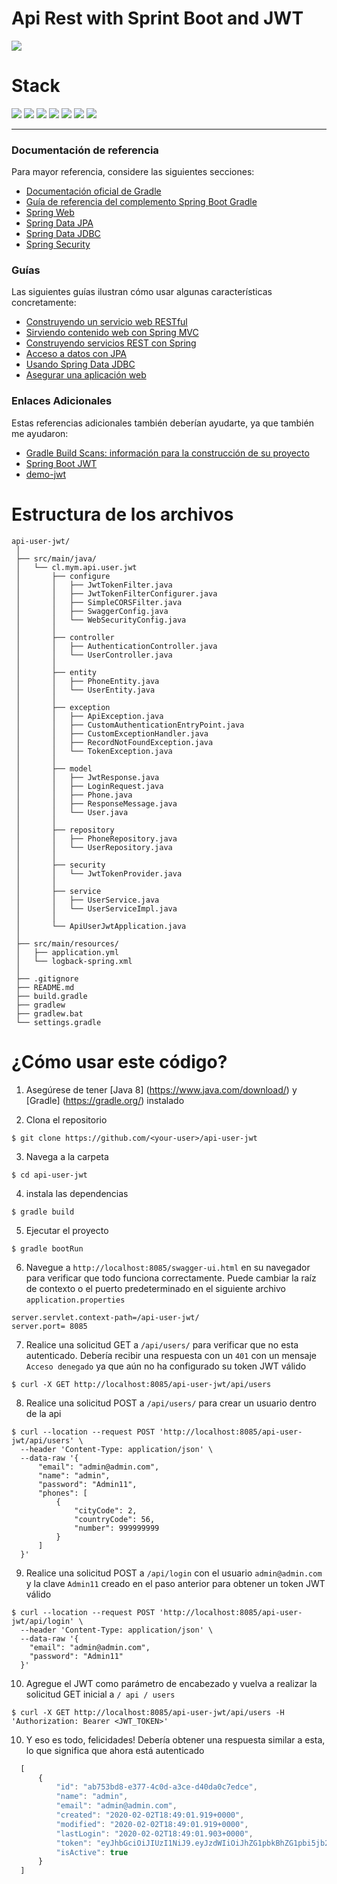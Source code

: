 # Api Rest with Sprint Boot and JWT

![](https://img.shields.io/badge/build-success-brightgreen.svg)

# Stack

![](https://img.shields.io/badge/java_8-✓-blue.svg)
![](https://img.shields.io/badge/spring_boot-✓-blue.svg)
![](https://img.shields.io/badge/hibernate-✓-blue.svg)
![](https://img.shields.io/badge/mysql-✓-blue.svg)
![](https://img.shields.io/badge/h2database-✓-blue)
![](https://img.shields.io/badge/jwt-✓-blue.svg)
![](https://img.shields.io/badge/swagger_2-✓-blue.svg)



***


### Documentación de referencia
Para mayor referencia, considere las siguientes secciones:

* [Documentación oficial de Gradle](https://docs.gradle.org)
* [Guía de referencia del complemento Spring Boot Gradle](https://docs.spring.io/spring-boot/docs/2.2.4.RELEASE/gradle-plugin/reference/html/)
* [Spring Web](https://docs.spring.io/spring-boot/docs/2.2.4.RELEASE/reference/htmlsingle/#boot-features-developing-web-applications)
* [Spring Data JPA](https://docs.spring.io/spring-boot/docs/2.2.4.RELEASE/reference/htmlsingle/#boot-features-jpa-and-spring-data)
* [Spring Data JDBC](https://docs.spring.io/spring-data/jdbc/docs/current/reference/html/)
* [Spring Security](https://docs.spring.io/spring-boot/docs/2.2.4.RELEASE/reference/htmlsingle/#boot-features-security)

### Guías
Las siguientes guías ilustran cómo usar algunas características concretamente:

* [Construyendo un servicio web RESTful](https://spring.io/guides/gs/rest-service/)
* [Sirviendo contenido web con Spring MVC](https://spring.io/guides/gs/serving-web-content/)
* [Construyendo servicios REST con Spring](https://spring.io/guides/tutorials/bookmarks/)
* [Acceso a datos con JPA](https://spring.io/guides/gs/accessing-data-jpa/)
* [Usando Spring Data JDBC](https://github.com/spring-projects/spring-data-examples/tree/master/jdbc/basics)
* [Asegurar una aplicación web](https://spring.io/guides/gs/securing-web/)

### Enlaces Adicionales
Estas referencias adicionales también deberían ayudarte, ya que también me ayudaron:

* [Gradle Build Scans: información para la construcción de su proyecto](https://scans.gradle.com#gradle)
* [Spring Boot JWT](https://github.com/murraco/spring-boot-jwt)
* [demo-jwt](https://github.com/ajmorgang/demo-jwt)

# Estructura de los archivos

```
api-user-jwt/
 │
 ├── src/main/java/
 │   └── cl.mym.api.user.jwt
 │       ├── configure
 │       │   ├── JwtTokenFilter.java
 │       │   ├── JwtTokenFilterConfigurer.java
 │       │   ├── SimpleCORSFilter.java
 │       │   ├── SwaggerConfig.java
 │       │   └── WebSecurityConfig.java
 │       │
 │       ├── controller
 │       │   ├── AuthenticationController.java
 │       │   └── UserController.java
 │       │
 │       ├── entity
 │       │   ├── PhoneEntity.java
 │       │   └── UserEntity.java
 │       │
 │       ├── exception
 │       │   ├── ApiException.java
 │       │   ├── CustomAuthenticationEntryPoint.java
 │       │   ├── CustomExceptionHandler.java
 │       │   ├── RecordNotFoundException.java
 │       │   └── TokenException.java
 │       │
 │       ├── model
 │       │   ├── JwtResponse.java
 │       │   ├── LoginRequest.java
 │       │   ├── Phone.java
 │       │   ├── ResponseMessage.java
 │       │   └── User.java
 │       │
 │       ├── repository
 │       │   ├── PhoneRepository.java
 │       │   └── UserRepository.java
 │       │
 │       ├── security
 │       │   └── JwtTokenProvider.java
 │       │
 │       ├── service
 │       │   ├── UserService.java
 │       │   └── UserServiceImpl.java
 │       │
 │       └── ApiUserJwtApplication.java
 │
 ├── src/main/resources/
 │   ├── application.yml
 │   └── logback-spring.xml
 │
 ├── .gitignore
 ├── README.md
 ├── build.gradle
 ├── gradlew
 ├── gradlew.bat
 └── settings.gradle
```

# ¿Cómo usar este código?

1. Asegúrese de tener [Java 8] (https://www.java.com/download/) y [Gradle] (https://gradle.org/) instalado

2. Clona el repositorio
  
  ```
  $ git clone https://github.com/<your-user>/api-user-jwt
  ```
  
3. Navega a la carpeta

  ```
  $ cd api-user-jwt
  ```

4. instala las dependencias

  ```
  $ gradle build
  ```

5. Ejecutar el proyecto

  ```
  $ gradle bootRun
  ```

6. Navegue a `http://localhost:8085/swagger-ui.html` en su navegador para verificar que todo funciona correctamente. Puede cambiar la raíz de contexto o el puerto predeterminado en el siguiente archivo `application.properties`

  ```
  server.servlet.context-path=/api-user-jwt/
  server.port= 8085
  ```

7. Realice una solicitud GET a `/api/users/` para verificar que no esta autenticado. Debería recibir una respuesta con un `401` con un mensaje `Acceso denegado` ya que aún no ha configurado su token JWT válido

  ```
  $ curl -X GET http://localhost:8085/api-user-jwt/api/users
  ```

8. Realice una solicitud POST a `/api/users/` para crear un usuario dentro de la api

  ```
  $ curl --location --request POST 'http://localhost:8085/api-user-jwt/api/users' \
	--header 'Content-Type: application/json' \
	--data-raw '{
	    "email": "admin@admin.com",
	    "name": "admin",
	    "password": "Admin11",
	    "phones": [
	        {
	            "cityCode": 2,
	            "countryCode": 56,
	            "number": 999999999
	        }
	    ]
	}'
  ```
    
9. Realice una solicitud POST a `/api/login` con el usuario `admin@admin.com` y la clave `Admin11` creado en el paso anterior para obtener un token JWT válido

  ```
  $ curl --location --request POST 'http://localhost:8085/api-user-jwt/api/login' \
	--header 'Content-Type: application/json' \
	--data-raw '{
	  "email": "admin@admin.com",
	  "password": "Admin11"
	}'
  ```


10. Agregue el JWT como parámetro de encabezado y vuelva a realizar la solicitud GET inicial a `/ api / users`

  ```
  $ curl -X GET http://localhost:8085/api-user-jwt/api/users -H 'Authorization: Bearer <JWT_TOKEN>'
  ```

10. Y eso es todo, felicidades! Debería obtener una respuesta similar a esta, lo que significa que ahora está autenticado

  ```javascript
	[
	    {
	        "id": "ab753bd8-e377-4c0d-a3ce-d40da0c7edce",
	        "name": "admin",
	        "email": "admin@admin.com",
	        "created": "2020-02-02T18:49:01.919+0000",
	        "modified": "2020-02-02T18:49:01.919+0000",
	        "lastLogin": "2020-02-02T18:49:01.903+0000",
	        "token": "eyJhbGciOiJIUzI1NiJ9.eyJzdWIiOiJhZG1pbkBhZG1pbi5jb20iLCJpYXQiOjE1ODA2NjkzNDEsImV4cCI6MTU4MDY3Mjk0MX0.rf2ciRwvfuDP-QFtI-rzgw_NSGo2LY1w8ufX87oDAws",
	        "isActive": true
	    }
	]
  ``` 


